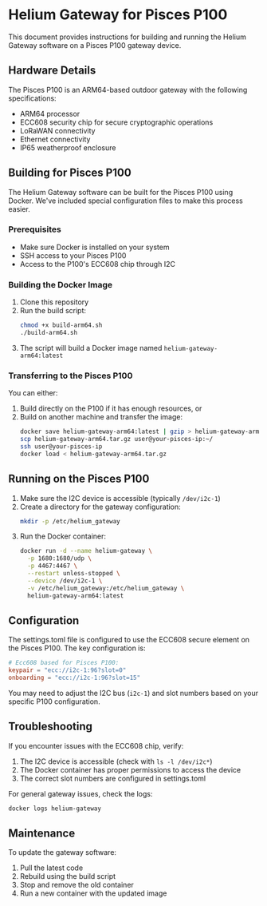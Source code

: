 # Helium Gateway for Pisces P100

This document provides instructions for building and running the Helium Gateway software on a Pisces P100 gateway device.

## Hardware Details

The Pisces P100 is an ARM64-based outdoor gateway with the following specifications:
- ARM64 processor
- ECC608 security chip for secure cryptographic operations
- LoRaWAN connectivity
- Ethernet connectivity
- IP65 weatherproof enclosure

## Building for Pisces P100

The Helium Gateway software can be built for the Pisces P100 using Docker. We've included special configuration files to make this process easier.

### Prerequisites

- Make sure Docker is installed on your system
- SSH access to your Pisces P100
- Access to the P100's ECC608 chip through I2C

### Building the Docker Image

1. Clone this repository
2. Run the build script:
   ```bash
   chmod +x build-arm64.sh
   ./build-arm64.sh
   ```
3. The script will build a Docker image named `helium-gateway-arm64:latest`

### Transferring to the Pisces P100

You can either:

1. Build directly on the P100 if it has enough resources, or
2. Build on another machine and transfer the image:
   ```bash
   docker save helium-gateway-arm64:latest | gzip > helium-gateway-arm64.tar.gz
   scp helium-gateway-arm64.tar.gz user@your-pisces-ip:~/
   ssh user@your-pisces-ip
   docker load < helium-gateway-arm64.tar.gz
   ```

## Running on the Pisces P100

1. Make sure the I2C device is accessible (typically `/dev/i2c-1`)
2. Create a directory for the gateway configuration:
   ```bash
   mkdir -p /etc/helium_gateway
   ```
3. Run the Docker container:
   ```bash
   docker run -d --name helium-gateway \
     -p 1680:1680/udp \
     -p 4467:4467 \
     --restart unless-stopped \
     --device /dev/i2c-1 \
     -v /etc/helium_gateway:/etc/helium_gateway \
     helium-gateway-arm64:latest
   ```

## Configuration

The settings.toml file is configured to use the ECC608 secure element on the Pisces P100. The key configuration is:

```toml
# Ecc608 based for Pisces P100:
keypair = "ecc://i2c-1:96?slot=0"
onboarding = "ecc://i2c-1:96?slot=15"
```

You may need to adjust the I2C bus (`i2c-1`) and slot numbers based on your specific P100 configuration.

## Troubleshooting

If you encounter issues with the ECC608 chip, verify:
1. The I2C device is accessible (check with `ls -l /dev/i2c*`)
2. The Docker container has proper permissions to access the device
3. The correct slot numbers are configured in settings.toml

For general gateway issues, check the logs:
```bash
docker logs helium-gateway
```

## Maintenance

To update the gateway software:
1. Pull the latest code
2. Rebuild using the build script
3. Stop and remove the old container
4. Run a new container with the updated image 